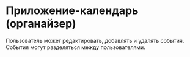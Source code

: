 # Приложение-календарь (органайзер) 

Пользователь может редактировать, добавлять и удалять события.
События могут разделяться между пользователями.
